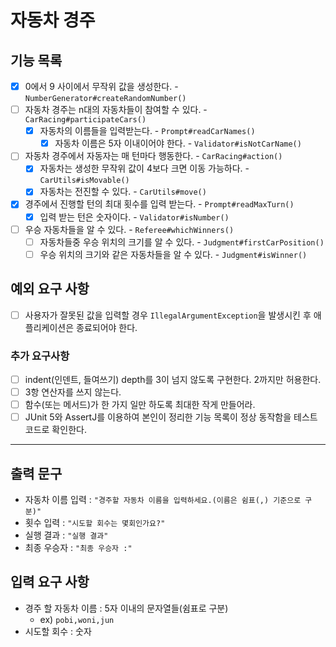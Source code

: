 # 자동차 경주

## 기능 목록

- [x] 0에서 9 사이에서 무작위 값을 생성한다. - `NumberGenerator#createRandomNumber()`
- [ ] 자동차 경주는 n대의 자동차들이 참여할 수 있다. - `CarRacing#participateCars()`
    - [x] 자동차의 이름들을 입력받는다. - `Prompt#readCarNames()`
        - [x] 자동차 이름은 5자 이내이어야 한다. - `Validator#isNotCarName()`
- [ ] 자동차 경주에서 자동자는 매 턴마다 행동한다. - `CarRacing#action()`
    - [x] 자동차는 생성한 무작위 값이 4보다 크면 이동 가능하다. - `CarUtils#isMovable()`
    - [x] 자동차는 전진할 수 있다. - `CarUtils#move()`
- [x] 경주에서 진행할 턴의 최대 횟수를 입력 받는다. - `Prompt#readMaxTurn()`
    - [x] 입력 받는 턴은 숫자이다. - `Validator#isNumber()`
- [ ] 우승 자동차들을 알 수 있다. - `Referee#whichWinners()`
    - [ ] 자동차들중 우승 위치의 크기를 알 수 있다. - `Judgment#firstCarPosition()`
    - [ ] 우승 위치의 크기와 같은 자동차들을 알 수 있다. - `Judgment#isWinner()`

## 예외 요구 사항

- [ ] 사용자가 잘못된 값을 입력할 경우 `IllegalArgumentException`을 발생시킨 후 애플리케이션은 종료되어야 한다.

### 추가 요구사항

- [ ] indent(인덴트, 들여쓰기) depth를 3이 넘지 않도록 구현한다. 2까지만 허용한다.
- [ ] 3항 연산자를 쓰지 않는다.
- [ ] 함수(또는 메서드)가 한 가지 일만 하도록 최대한 작게 만들어라.
- [ ] JUnit 5와 AssertJ를 이용하여 본인이 정리한 기능 목록이 정상 동작함을 테스트 코드로 확인한다.

---

## 출력 문구

- 자동차 이름 입력 : `"경주할 자동차 이름을 입력하세요.(이름은 쉼표(,) 기준으로 구분)"`
- 횟수 입력 : `"시도할 회수는 몇회인가요?"`
- 실행 결과 : `"실행 결과"`
- 최종 우승자 : `"최종 우승자 :"`

## 입력 요구 사항

- 경주 할 자동차 이름 : 5자 이내의 문자열들(쉼표로 구분)
    - ex) `pobi,woni,jun`
- 시도할 회수 : 숫자